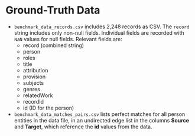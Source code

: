 # Ground-Truth Data

* `benchmark_data_records.csv` includes 2,248 records as CSV. The
  `record` string includes only non-null fields. Individual fields are recorded 
  with `NaN` values for null fields. Relevant fields are:
  * record (combined string)
  * person
  * roles
  * title
  * attribution
  * provision
  * subjects
  * genres
  * relatedWork
  * recordId
  * id (ID for the person) 
* `benchmark_data_matches_pairs.csv` lists perfect matches for all person entities in 
  the data file, in an undirected edge list in the columns **Source** and
  **Target**, which reference the **id** values from the data.

